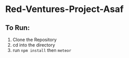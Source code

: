 # Red-Ventures-Project-Asaf

## To Run:

1. Clone the Repository
2. cd into the directory
3. run ```npm install``` then ```meteor```
